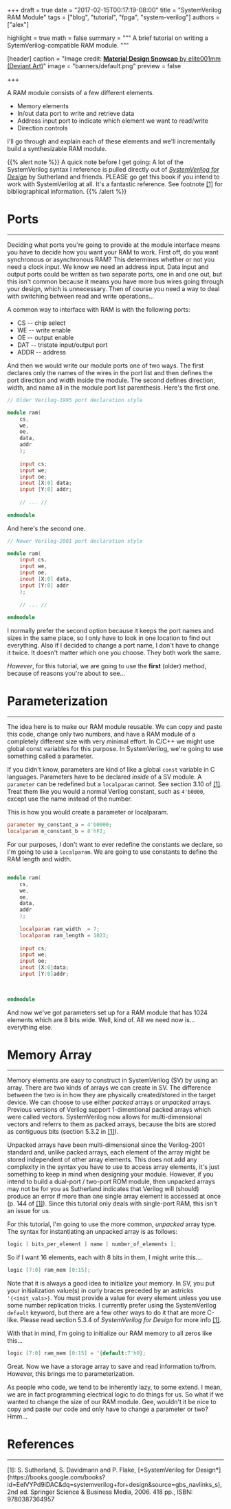 +++
draft = true
date = "2017-02-15T00:17:19-08:00"
title = "SystemVerilog RAM Module"
tags = ["blog", "tutorial", "fpga", "system-verilog"]
authors = ["alex"]

highlight = true
math = false
summary = """
A brief tutorial on writing a SytemVerilog-compatible RAM module.
"""

[header]
  caption = "Image credit: [**Material Design Snowcap** by elite001mm (Deviant Art)](https://www.deviantart.com/elite001mm)"
  image = "banners/default.png"
  preview = false

+++

A RAM module consists of a few different elements.

- Memory elements
- In/out data port to write and retrieve data
- Address input port to indicate which element we want to read/write
- Direction controls

I'll go through and explain each of these elements and we'll incrementally build a synthesizable RAM module.

{{% alert note %}}
A quick note before I get going: A lot of the SystemVerilog syntax I reference is pulled directly out of [*SystemVerilog for Design*](#sv-for-design) by Sutherland and friends. PLEASE go get this book if you intend to work with SystemVerilog at all. It's a fantastic reference. See footnote [[1]](#sv-for-design) for bibliographical information.
{{% /alert %}}

# Ports #
----

Deciding what ports you're going to provide at the module interface means you have to decide how you want your RAM to work. First off, do you want synchronous or asynchronous RAM? This determines whether or not you need a clock input. We know we need an address input. Data input and output ports could be written as two separate ports, one in and one out, but this isn't common because it means you have more bus wires going through your design, which is unnecessary. Then of course you need a way to deal with switching between read and write operations...

A common way to interface with RAM is with the following ports:

- CS -- chip select
- WE -- write enable
- OE -- output enable
- DAT -- tristate input/output port
- ADDR -- address

And then we would write our module ports one of two ways. The first declares only the names of the wires in the port list and then defines the port direction and width inside the module. The second defines direction, width, and name all in the module port list parenthesis. Here's the first one.

```verilog
// Older Verilog-1995 port declaration style

module ram(
	cs,
	we,
	oe,
	data,
	addr
	);
	
	input cs;
	input we;
	input oe;
	inout [X:0] data;
	input [Y:0] addr;
	
	// ... //
	
endmodule
```

And here's the second one.

```verilog
// Newer Verilog-2001 port declaration style

module ram(
	input cs,
	input we,
	input oe,
	inout [X:0] data,
	input [Y:0] addr
	);
	
	// ... //
	
endmodule
```

I normally prefer the second option because it keeps the port names and sizes in the same place, so I only have to look in one location to find out everything. Also if I decided to change a port name, I don't have to change it twice. It doesn't matter which one you choose. They both work the same.

*However*, for this tutorial, we are going to use the **first** (older) method, because of reasons you're about to see...

# Parameterization #
---

The idea here is to make our RAM module reusable. We can copy and paste this code, change only two numbers, and have a RAM module of a completely different size with very minimal effort. In C/C++ we might use global const variables for this purpose. In SystemVerilog, we're going to use something called a parameter.

If you didn't know, parameters are kind of like a global `const` variable in C languages. Parameters have to be declared *inside* of a SV module. A `parameter` can be redefined but a `localparam` cannot. See section 3.10 of [[1]](#sv-for-design). Treat them like you would a normal Verilog constant, such as `4'b0000`, except use the name instead of the number.

This is how you would create a parameter or localparam.

```verilog
parameter my_constant_a = 4'b0000;
localparam m_constant_b = 8'hF2;
```

For our purposes, I don't want to ever redefine the constants we declare, so I'm going to use a `localparam`. We are going to use constants to define the RAM length and width. 

```verilog

module ram(
	cs,
	we,
	oe,
	data,
	addr
	);
	
	localparam ram_width  = 7;
	localparam ram_length = 1023;
	
	input cs;
	input we;
	input oe;
	inout [X:0]data;
	input [Y:0]addr;

	
	
endmodule
```

And now we've got parameters set up for a RAM module that has 1024 elements which are 8 bits wide. Well, kind of. All we need now is... everything else.

# Memory Array #
----

Memory elements are easy to construct in SystemVerilog (SV) by using an array. There are two kinds of arrays we can create in SV. The difference between the two is in how they are physically created/stored in the target device. We can choose to use either *packed* arrays or *unpacked* arrays. Previous versions of Verilog support 1-dimentional packed arrays which were called vectors. SystemVerilog now allows for multi-dimensional vectors and referrs to them as packed arrays, because the bits are stored as contiguous bits (section 5.3.2 in [[1]](#sv-for-design)).

Unpacked arrays have been multi-dimensional since the Verilog-2001 standard and, unlike packed arrays, each element of the array might be stored independent of other array elements. This does not add any complexity in the syntax you have to use to access array elements, it's just something to keep in mind when designing your module. However, if you intend to build a dual-port / two-port ROM module, then unpacked arrays may not be for you as Sutherland indicates that Verilog will (should) produce an error if more than one single array element is accessed at once (p. 144 of [[1]](#sv-for-design)). Since this tutorial only deals with single-port RAM, this isn't an issue for us.

For this tutorial, I'm going to use the more common, *unpacked* array type. The syntax for instantiating an unpacked array is as follows:

```verilog
logic [ bits_per_element ] name [ number_of_elements ];
```

So if I want 16 elements, each with 8 bits in them, I might write this....

```verilog
logic [7:0] ram_mem [0:15];
```

Note that it is always a good idea to initialize your memory. In SV, you put your initialization value(s) in curly braces preceded by an astricks `'{<init_vals>}`. You must provide a value for every element unless you use some number replication tricks. I currently prefer using the SystemVerilog `default` keyword, but there are a few other ways to do it that are more C-like. Please read section 5.3.4 of *SystemVerilog for Design* for more info [[1]](#sv-for-design).

With that in mind, I'm going to initialize our RAM memory to all zeros like this...

```verilog
logic [7:0] ram_mem [0:15] = '{default:7'h0};
```

Great. Now we have a storage array to save and read information to/from. However, this brings me to parameterization.

As people who code, we tend to be inherently lazy, to some extend. I mean, we are in fact programming electrical logic to do things for us. So what if we wanted to change the size of our RAM module. Gee, wouldn't it be nice to copy and paste our code and only have to change a parameter or two? Hmm...


# References #
----

<a name="sv-for-design">
[1]</a>: S. Sutherland, S. Davidmann and P. Flake, [*SystemVerilog for Design*](https://books.google.com/books?id=EeIVYPd9iDAC&dq=systemverilog+for+design&source=gbs_navlinks_s), 2nd ed. Springer Science & Business Media, 2006. 418 pp., ISBN: 9780387364957


